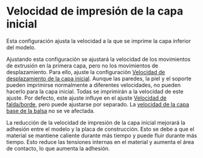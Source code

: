 Velocidad de impresión de la capa inicial
====
Esta configuración ajusta la velocidad a la que se imprime la capa inferior del modelo.

Ajustando esta configuración se ajustará la velocidad de los movimientos de extrusión en la primera capa, pero no los movimientos de desplazamiento. Para ello, ajuste la configuración [Velocidad de desplazamiento de la capa inicial](speed_travel_layer_0.md). Aunque las paredes, la piel y el soporte pueden imprimirse normalmente a diferentes velocidades, no pueden hacerlo para la capa inicial. Todas se imprimirán a la velocidad de este ajuste. Por defecto, este ajuste influye en el ajuste [Velocidad de falda/borde](skirt_brim_speed.md), pero puede ajustarse por separado. La [velocidad de la capa base de la balsa](../platform_adhesion/raft_base_speed.md) no se ve afectada.

La reducción de la velocidad de impresión de la capa inicial mejorará la adhesión entre el modelo y la placa de construcción. Esto se debe a que el material se mantiene caliente durante más tiempo y puede fluir durante más tiempo. Esto reduce las tensiones internas en el material y aumenta el área de contacto, lo que aumenta la adhesión.